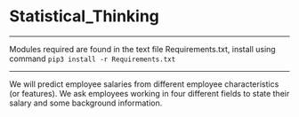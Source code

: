 # Statistical_Thinking

___
Modules required are found in the text file Requirements.txt, install using command ```pip3 install -r Requirements.txt```
___

We will predict employee salaries from different employee characteristics (or features). 
We ask employees working in four different fields to state their salary and some background information.
